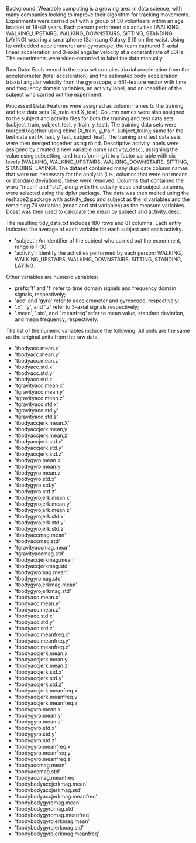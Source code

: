 Background: Wearable computing is a growing area in data science, with many companies looking to improve their algorithm for 
tracking movements. Experiments were carried out with a group of 30 volunteers within an age bracket of 19-48 years. Each person performed six activities (WALKING, WALKING_UPSTAIRS, WALKING_DOWNSTAIRS, SITTING, STANDING, LAYING) wearing a smartphone (Samsung Galaxy S II) on the waist. Using its embedded accelerometer and gyroscope, the team captured 3-axial linear acceleration and 3-axial angular velocity at a constant rate of 50Hz. The experiments were video-recorded to label the data manually.

Raw Data: Each record in the data set contains triaxial acceleration from the accelerometer (total acceleration) and the estimated body acceleration, triaxial angular velocity from the gyroscope, a 561-feature vector with time and frequency domain variables, an activity label, and an identifier of the subject who carried out the experiment.

Processed Data: Features were assigned as column names to the training and test data sets (X_train and X_test). Column names were also assigned to the subject and activity files for both the training and test data sets (subject_train, subject_test, y_train, y_test). The training data sets were merged together using cbind (X_train, y_train, subject_train); same for the test data set (X_test, y_test, subject_test). The training and test data sets were then merged together using rbind. Descriptive activity labels were assigned by created a new variable name (activity_desc), assigning the value using subsetting, and transforming it to a factor variable with six levels (WALKING, WALKING_UPSTAIRS, WALKING_DOWNSTAIRS, SITTING, STANDING, LAYING). The dataset contained many duplicate column names that were not necessary for the analysis (i.e., columns that were not means or standard deviations); these were removed. Columns that contained the word "mean" and "std", along with the activity_desc and subject columns, were selected using the dplyr package. The data was then melted using the reshape2 package with activity_desc and subject as the id variables and the remaining 79 variables (mean and std variables) as the measure variables. Dcast was then used to calculate the mean by subject and activity_desc. 

The resulting tidy_data.txt includes 180 rows and 81 columns. Each entry indicates the average of each variable for each subject and each activity.

* 'subject': An identifier of the subject who carried out the experiment, range is 1-30.
* 'activity': Identify the activities performed by each person: WALKING, WALKING_UPSTAIRS, WALKING_DOWNSTAIRS, SITTING, STANDING, LAYING.

Other variables are numeric variables:

* prefix 't' and 'f' refer to time domain signals and frequency domain signals, respectively;
* 'acc' and 'gyro' refer to accelerometer and gyroscope, respectively;
* '.x', '.y', and '.z' refer to 3-axial signals respectively;
* '.mean', '.std', and '.meanfreq' refer to mean value, standard deviation, and mean frequency, respectively.

The list of the numeric variables include the following. All units are the same as the original units from the raw data.

* 'tbodyacc.mean.x'
* 'tbodyacc.mean.y'
* 'tbodyacc.mean.z'
* 'tbodyacc.std.x'
* 'tbodyacc.std.y'
* 'tbodyacc.std.z'
* 'tgravityacc.mean.x'
* 'tgravityacc.mean.y'
* 'tgravityacc.mean.z'
* 'tgravityacc.std.x'
* 'tgravityacc.std.y'
* 'tgravityacc.std.z'
* 'tbodyaccjerk.mean.X'
* 'tbodyaccjerk.mean,y'
* 'tbodyaccjerk.mean,z'
* 'tbodyaccjerk.std.x'
* 'tbodyaccjerk.std.y'
* 'tbodyaccjerk.std.z'
* 'tbodygyro.mean.x'
* 'tbodygyro.mean.y'
* 'tbodygyro.mean.z'
* 'tbodygyro.std.x'
* 'tbodygyro.std.y'
* 'tbodygyro.std.z'
* 'tbodygyrojerk.mean.x'
* 'tbodygyrojerk.mean.y'
* 'tbodygyrojerk.mean.z'
* 'tbodygyrojerk.std.x'
* 'tbodygyrojerk.std.y'
* 'tbodygyrojerk.std.z'
* 'tbodyaccmag.mean'
* 'tbodyaccmag.std'
* 'tgravityaccmag.mean'
* 'tgravityaccmag.std'
* 'tbodyaccjerkmag.mean'
* 'tbodyaccjerkmag.std'
* 'tbodygyromag.mean'
* 'tbodygyromag.std'
* 'tbodygyrojerkmag.mean'
* 'tbodygyrojerkmag.std'
* 'fbodyacc.mean.x'
* 'fbodyacc.mean.y'
* 'fbodyacc.mean.z'
* 'fbodyacc.std.x'
* 'fbodyacc.std.y'
* 'fbodyacc.std.z'
* 'fbodyacc.meanfreq.x'
* 'fbodyacc.meanfreq.y'
* 'fbodyacc.meanfreq.z'
* 'fbodyaccjerk.mean.x'
* 'fbodyaccjerk.mean.y'
* 'fbodyaccjerk.mean.z'
* 'fbodyaccjerk.std.x'
* 'fbodyaccjerk.std.y'
* 'fbodyaccjerk.std.z'
* 'fbodyaccjerk.meanfreq.x'
* 'fbodyaccjerk.meanfreq.y'
* 'fbodyaccjerk.meanfreq.z'
* 'fbodygyro.mean.x'
* 'fbodygyro.mean.y'
* 'fbodygyro.mean.z'
* 'fbodygyro.std.x'
* 'fbodygyro.std.y'
* 'fbodygyro.std.z'
* 'fbodygyro.meanfreq.x'
* 'fbodygyro.meanfreq.y'
* 'fbodygyro.meanfreq.z'
* 'fbodyaccmag.mean'
* 'fbodyaccmag.std'
* 'fbodyaccmag.meanfreq'
* 'fbodybodyaccjerkmag.mean'
* 'fbodybodyaccjerkmag.std'
* 'fbodybodyaccjerkmag.meanfreq'
* 'fbodybodygyromag.mean'
* 'fbodybodygyromag.std'
* 'fbodybodygyromag.meanfreq'
* 'fbodybodygyrojerkmag.mean'
* 'fbodybodygyrojerkmag.std'
* 'fbodybodygyrojerkmag.meanfreq'
